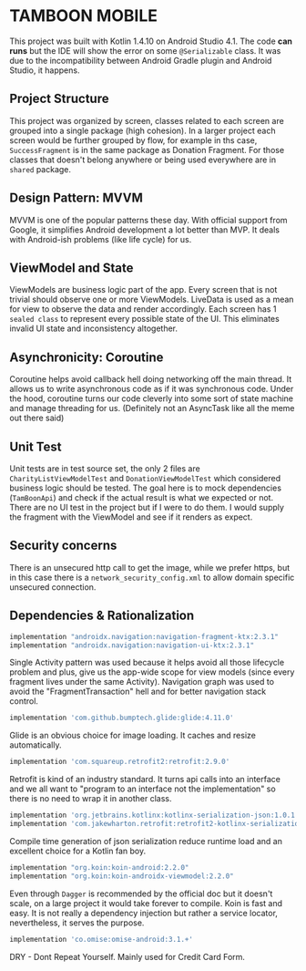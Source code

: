 # TAMBOON MOBILE

This project was built with Kotlin 1.4.10 on Android Studio 4.1. The code **can runs** but the IDE will show the error on some `@Serializable` class.
It was due to the incompatibility between Android Gradle plugin and Android Studio, it happens.      

## Project Structure

This project was organized by screen, classes related to each screen are grouped into a single package (high cohesion).
In a larger project each screen would be further grouped by flow, for example in ths case, `SuccessFragment` is in the same package as Donation Fragment.
For those classes that doesn't belong anywhere or being used everywhere are in `shared` package.

## Design Pattern: MVVM

MVVM is one of the popular patterns these day. With official support from Google, it simplifies Android development a lot better than MVP.
It deals with Android-ish problems (like life cycle) for us.

## ViewModel and State

ViewModels are business logic part of the app. Every screen that is not trivial should observe one or more ViewModels. LiveData is used as a mean for view to observe the data and render accordingly.
Each screen has 1 `sealed class` to represent every possible state of the UI. This eliminates invalid UI state and inconsistency altogether.

## Asynchronicity: Coroutine

Coroutine helps avoid callback hell doing networking off the main thread. It allows us to write asynchronous code as if it was synchronous code.
Under the hood, coroutine turns our code cleverly into some sort of state machine and manage threading for us. (Definitely not an AsyncTask like all the meme out there said)

## Unit Test

Unit tests are in test source set, the only 2 files are `CharityListViewModelTest` and `DonationViewModelTest` which considered business logic should be tested.
The goal here is to mock dependencies (`TamBoonApi`) and check if the actual result is what we expected or not.
There are no UI test in the project but if I were to do them. I would supply the fragment with the ViewModel and see if it renders as expect.

## Security concerns

There is an unsecured http call to get the image, while we prefer https, but in this case there is a `network_security_config.xml` to allow domain specific unsecured connection.

## Dependencies & Rationalization

```groovy
implementation "androidx.navigation:navigation-fragment-ktx:2.3.1"
implementation "androidx.navigation:navigation-ui-ktx:2.3.1"
```
Single Activity pattern was used because it helps avoid all those lifecycle problem and plus, give us the app-wide scope for view models (since every fragment lives under the same Activity).
Navigation graph was used to avoid the "FragmentTransaction" hell and for better navigation stack control.

```groovy
implementation 'com.github.bumptech.glide:glide:4.11.0'
```
Glide is an obvious choice for image loading. It caches and resize automatically.

```groovy
implementation 'com.squareup.retrofit2:retrofit:2.9.0'
```
Retrofit is kind of an industry standard. It turns api calls into an interface and we all want to "program to an interface not the implementation" so there is no need to wrap it in another class.
 
```groovy
implementation 'org.jetbrains.kotlinx:kotlinx-serialization-json:1.0.1'
implementation 'com.jakewharton.retrofit:retrofit2-kotlinx-serialization-converter:0.8.0'
```
Compile time generation of json serialization reduce runtime load and an excellent choice for a Kotlin fan boy.

```groovy
implementation "org.koin:koin-android:2.2.0"
implementation "org.koin:koin-androidx-viewmodel:2.2.0"
```
Even through `Dagger` is recommended by the official doc but it doesn't scale, on a large project it would take forever to compile.
Koin is fast and easy. It is not really a dependency injection but rather a service locator, nevertheless, it serves the purpose.

```groovy
implementation 'co.omise:omise-android:3.1.+'
``` 
DRY - Dont Repeat Yourself. Mainly used for Credit Card Form.